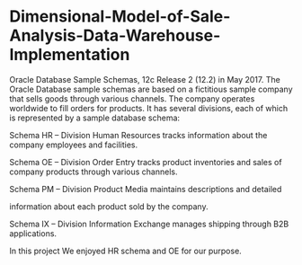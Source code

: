 # Dimensional-Model-of-Sale-Analysis-Data-Warehouse-Implementation

Oracle Database Sample Schemas, 12c Release 2 (12.2) in May 2017.
The Oracle Database sample schemas are based on a fictitious sample company that sells goods through various channels. The company operates worldwide to fill orders for products. It has several divisions, each of which is represented by a sample database schema:

Schema HR – Division Human Resources tracks information about the company employees and facilities.

Schema OE – Division Order Entry tracks product inventories and sales of company products through various channels.

Schema PM – Division Product Media maintains descriptions and detailed

information about each product sold by the company.

Schema IX – Division Information Exchange manages shipping through B2B applications.

In this project We enjoyed HR schema and OE for our purpose.
